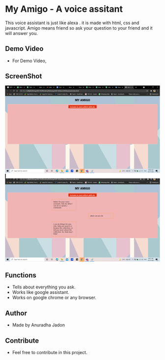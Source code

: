 # My Amigo - A voice assitant
This voice assistant is just like alexa . it is made with html, css and javascript. Amigo means friend so ask your question to your friend and it will answer you.


## Demo Video
- For Demo Video,

## ScreenShot
![](Images/ss1.png)
![](Images/ss2.png)

## Functions
- Tells about everything you ask.
- Works like google assistant.
- Works on google chrome or any browser. 


## Author
- Made by Anuradha Jadon

## Contribute
- Feel free to contribute in this project.
